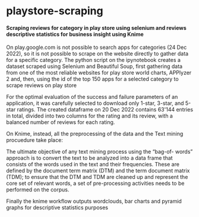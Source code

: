 # playstore-scraping

#### Scraping reviews for category in play store using selenium and reviews descriptive statistics for business insight using Knime

On play.google.com is not possible to search apps for categories (24 Dec 2022), so it is not possible to scrape on the website directly to gather data for a specific category.
The python script on the ipynotebook creates a dataset scraped using Selenium and Beautiful Soup, first gathering data from one of the most reliable websites for play store world charts, APPlyzer 2 and, then, using the id of the top 150 apps for a selected category to scrape reviews on play store

For the optimal evaluation of the success and failure parameters of
an application, it was carefully selected to download only 1-star, 3-star, and 5-star ratings.
The created dataframe on 20 Dec 2022 contains 63'144 entries in total, divided into two columns for the rating and its review, with a balanced number of reviews for each rating.

On Knime, instead, all the preprocessing of the data and the Text mining procuedure take place:

The ultimate objective of any text mining process using the “bag-of- words” approach is to convert the text to be analyzed into a data frame that consists of the words used in the text and their frequencies. These are defined by the document term matrix
(DTM) and the term document matrix (TDM); to ensure that the DTM and TDM are cleaned up and represent the core set of relevant words, a set of pre-processing activities needs to be performed on the corpus.

Finally the knime workflow outputs wordclouds, bar charts and pyramid graphs for descriptive statistics purposes
